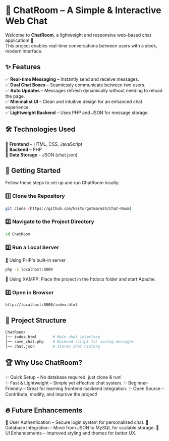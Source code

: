 # 💬 ChatRoom – A Simple & Interactive Web Chat

Welcome to **ChatRoom**, a lightweight and responsive web-based chat application! 🚀  
This project enables real-time conversations between users with a sleek, modern interface.

## ✨ Features

✅ **Real-time Messaging** – Instantly send and receive messages.  
✅ **Dual Chat Boxes** – Seamlessly communicate between two users.  
✅ **Auto Updates** – Messages refresh dynamically without needing to reload the page.  
✅ **Minimalist UI** – Clean and intuitive design for an enhanced chat experience.  
✅ **Lightweight Backend** – Uses PHP and JSON for message storage.

## 🛠 Technologies Used

🔹 **Frontend** – HTML, CSS, JavaScript  
🔹 **Backend** – PHP  
🔹 **Data Storage** – JSON (chat.json)  

## 🚀 Getting Started

Follow these steps to set up and run ChatRoom locally:

### 1️⃣ Clone the Repository
```sh
git clone (https://github.com/kasturgotmare24/Chat-Room)
```

### 2️⃣ Navigate to the Project Directory
```sh
cd ChatRoom
```

### 3️⃣ Run a Local Server
🔹 Using PHP's built-in server
```sh
php -S localhost:8000
```
🔹 Using XAMPP: Place the project in the htdocs folder and start Apache.

### 4️⃣ Open in Browser
```sh
http://localhost:8000/index.html
```

## 📁 Project Structure
```bash
ChatRoom/
│── index.html       # Main chat interface
│── save_chat.php    # Backend script for saving messages
│── chat.json        # Stores chat history
```

## 🏆 Why Use ChatRoom?
✨ Quick Setup – No database required, just clone & run!<br>
✨ Fast & Lightweight – Simple yet effective chat system.
✨ Beginner-Friendly – Great for learning frontend-backend integration.
✨ Open Source – Contribute, modify, and improve the project!

## 🔥 Future Enhancements
🔹 User Authentication – Secure login system for personalized chat.
🔹 Database Integration – Move from JSON to MySQL for scalable storage.
🔹 UI Enhancements – Improved styling and themes for better UX.
